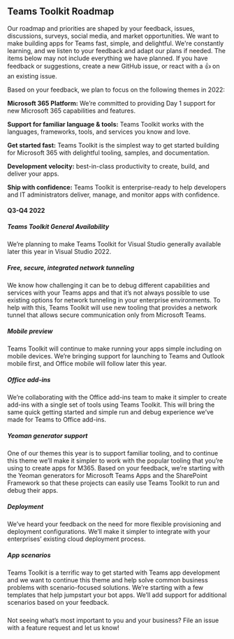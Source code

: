 ## Teams Toolkit Roadmap

Our roadmap and priorities are shaped by your feedback, issues, discussions, surveys, social media, and market opportunities. We want to make building apps for Teams fast, simple, and delightful. We're constantly learning, and we listen to your feedback and adapt our plans if needed. The items below may not include everything we have planned. If you have feedback or suggestions, create a new GitHub issue, or react with a 👍 on an existing issue.

Based on your feedback, we plan to focus on the following themes in 2022:

**Microsoft 365 Platform:** We’re committed to providing Day 1 support for new Microsoft 365 capabilities and features.

**Support for familiar language & tools:** Teams Toolkit works with the languages, frameworks, tools, and services you know and love.

**Get started fast:** Teams Toolkit is the simplest way to get started building for Microsoft 365 with delightful tooling, samples, and documentation.

**Development velocity:** best-in-class productivity to create, build, and deliver your apps.

**Ship with confidence:** Teams Toolkit is enterprise-ready to help developers and IT administrators deliver, manage, and monitor apps with confidence.

#### Q3-Q4 2022

##### Teams Toolkit General Availability
We’re planning to make Teams Toolkit for Visual Studio generally available later this year in Visual Studio 2022.

##### Free, secure, integrated network tunneling
We know how challenging it can be to debug different capabilities and services with your Teams apps and that it’s not always possible to use existing options for network tunneling in your enterprise environments. To help with this, Teams Toolkit will use new tooling that provides a network tunnel that allows secure communication only from Microsoft Teams.

##### Mobile preview
Teams Toolkit will continue to make running your apps simple including on mobile devices. We’re bringing support for launching to Teams and Outlook mobile first, and Office mobile will follow later this year.  

##### Office add-ins
We’re collaborating with the Office add-ins team to make it simpler to create add-ins with a single set of tools using Teams Toolkit. This will bring the same quick getting started and simple run and debug experience we’ve made for Teams to Office add-ins. 

##### Yeoman generator support
One of our themes this year is to support familiar tooling, and to continue this theme we’ll make it simpler to work with the popular tooling that you’re using to create apps for M365. Based on your feedback, we’re starting with the Yeoman generators for Microsoft Teams Apps and the SharePoint Framework so that these projects can easily use Teams Toolkit to run and debug their apps. 

##### Deployment
We’ve heard your feedback on the need for more flexible provisioning and deployment configurations. We’ll make it simpler to integrate with your enterprises’ existing cloud deployment process.

##### App scenarios
Teams Toolkit is a terrific way to get started with Teams app development and we want to continue this theme and help solve common business problems with scenario-focused solutions. We’re starting with a few templates that help jumpstart your bot apps. We’ll add support for additional scenarios based on your feedback.

#####
Not seeing what’s most important to you and your business? File an issue with a feature request and let us know!